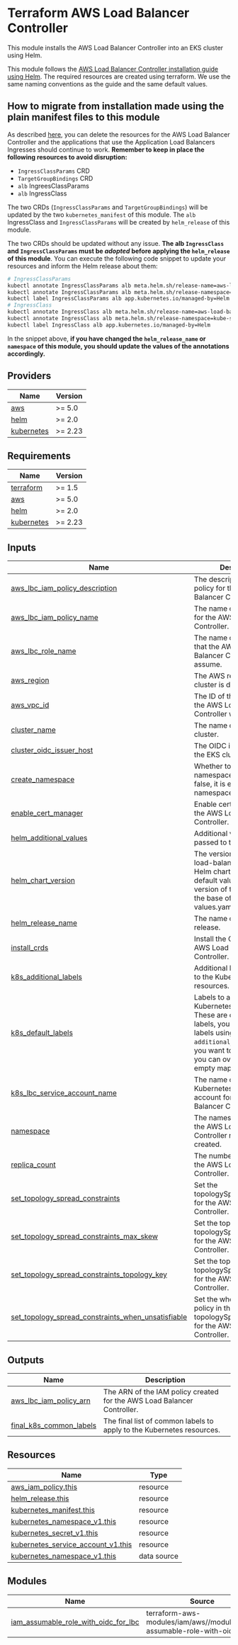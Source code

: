 # Terraform AWS Load Balancer Controller

This module installs the AWS Load Balancer Controller into an EKS cluster using Helm.

This module follows the [AWS Load Balancer Controller installation guide using Helm](https://docs.aws.amazon.com/eks/latest/userguide/lbc-helm.html). The required resources are created using terraform. We use the same naming conventions as the guide and the same default values.

## How to migrate from installation made using the plain manifest files to this module

As described [here](https://docs.aws.amazon.com/eks/latest/userguide/lbc-remove.html), you can delete the resources for the AWS Load Balancer Controller and the applications that use the Application Load Balancers Ingresses should continue to work. **Remember to keep in place the following resources to avoid disruption:**

- `IngressClassParams` CRD
- `TargetGroupBindings` CRD
- `alb` IngreesClassParams
- `alb` IngressClass

The two CRDs (`IngressClassParams` and `TargetGroupBindings`) will be updated by the two `kubernetes_manifest` of this module. The `alb` IngressClass and `IngressClassParams` will be created by `helm_release` of this module.

The two CRDs should be updated without any issue. **The alb `IngressClass` and `IngressClassParams` must be _adopted_ before applying the `helm_release` of this module**. You can execute the following code snippet to update your resources and inform the Helm release about them:

```bash
# IngressClassParams
kubectl annotate IngressClassParams alb meta.helm.sh/release-name=aws-load-balancer-controller
kubectl annotate IngressClassParams alb meta.helm.sh/release-namespace=kube-system
kubectl label IngressClassParams alb app.kubernetes.io/managed-by=Helm
# IngressClass
kubectl annotate IngressClass alb meta.helm.sh/release-name=aws-load-balancer-controller
kubectl annotate IngressClass alb meta.helm.sh/release-namespace=kube-system
kubectl label IngressClass alb app.kubernetes.io/managed-by=Helm
```

In the snippet above, **if you have changed the `helm_release_name` or `namespace` of this module, you should update the values of the annotations accordingly.**

<!-- BEGIN_TF_DOCS -->

## Providers

| Name                                                                  | Version |
| --------------------------------------------------------------------- | ------- |
| <a name="provider_aws"></a> [aws](#provider_aws)                      | >= 5.0  |
| <a name="provider_helm"></a> [helm](#provider_helm)                   | >= 2.0  |
| <a name="provider_kubernetes"></a> [kubernetes](#provider_kubernetes) | >= 2.23 |

## Requirements

| Name                                                                        | Version |
| --------------------------------------------------------------------------- | ------- |
| <a name="requirement_terraform"></a> [terraform](#requirement_terraform)    | >= 1.5  |
| <a name="requirement_aws"></a> [aws](#requirement_aws)                      | >= 5.0  |
| <a name="requirement_helm"></a> [helm](#requirement_helm)                   | >= 2.0  |
| <a name="requirement_kubernetes"></a> [kubernetes](#requirement_kubernetes) | >= 2.23 |

## Inputs

| Name                                                                                                                                                                                    | Description                                                                                                                                                                                                                  | Type           | Default                                                                                      | Required |
| --------------------------------------------------------------------------------------------------------------------------------------------------------------------------------------- | ---------------------------------------------------------------------------------------------------------------------------------------------------------------------------------------------------------------------------- | -------------- | -------------------------------------------------------------------------------------------- | :------: |
| <a name="input_aws_lbc_iam_policy_description"></a> [aws_lbc_iam_policy_description](#input_aws_lbc_iam_policy_description)                                                             | The description of the IAM policy for the AWS Load Balancer Controller.                                                                                                                                                      | `string`       | `"IAM policy for AWS Load Balancer Controller."`                                             |    no    |
| <a name="input_aws_lbc_iam_policy_name"></a> [aws_lbc_iam_policy_name](#input_aws_lbc_iam_policy_name)                                                                                  | The name of the IAM policy for the AWS Load Balancer Controller.                                                                                                                                                             | `string`       | `"AWSLoadBalancerControllerIAMPolicy"`                                                       |    no    |
| <a name="input_aws_lbc_role_name"></a> [aws_lbc_role_name](#input_aws_lbc_role_name)                                                                                                    | The name of the IAM role that the AWS Load Balancer Controller will assume.                                                                                                                                                  | `string`       | `"aws-load-balancer-controller"`                                                             |    no    |
| <a name="input_aws_region"></a> [aws_region](#input_aws_region)                                                                                                                         | The AWS region where the cluster is deployed.                                                                                                                                                                                | `string`       | n/a                                                                                          |   yes    |
| <a name="input_aws_vpc_id"></a> [aws_vpc_id](#input_aws_vpc_id)                                                                                                                         | The ID of the VPC where the AWS Load Balancer Controller will be deployed.                                                                                                                                                   | `string`       | n/a                                                                                          |   yes    |
| <a name="input_cluster_name"></a> [cluster_name](#input_cluster_name)                                                                                                                   | The name of the EKS cluster.                                                                                                                                                                                                 | `string`       | n/a                                                                                          |   yes    |
| <a name="input_cluster_oidc_issuer_host"></a> [cluster_oidc_issuer_host](#input_cluster_oidc_issuer_host)                                                                               | The OIDC issuer host for the EKS cluster.                                                                                                                                                                                    | `string`       | n/a                                                                                          |   yes    |
| <a name="input_create_namespace"></a> [create_namespace](#input_create_namespace)                                                                                                       | Whether to create the namespace or not. If set to false, it is expected that the namespace already exists.                                                                                                                   | `bool`         | `false`                                                                                      |    no    |
| <a name="input_enable_cert_manager"></a> [enable_cert_manager](#input_enable_cert_manager)                                                                                              | Enable cert-manager for the AWS Load Balancer Controller.                                                                                                                                                                    | `bool`         | `false`                                                                                      |    no    |
| <a name="input_helm_additional_values"></a> [helm_additional_values](#input_helm_additional_values)                                                                                     | Additional values to be passed to the Helm chart.                                                                                                                                                                            | `list(string)` | `[]`                                                                                         |    no    |
| <a name="input_helm_chart_version"></a> [helm_chart_version](#input_helm_chart_version)                                                                                                 | The version of the aws-load-balancer-controller Helm chart. Consider the default value the reference version of the module and the base of the values.yaml.tftpl file.                                                       | `string`       | `"1.8.1"`                                                                                    |    no    |
| <a name="input_helm_release_name"></a> [helm_release_name](#input_helm_release_name)                                                                                                    | The name of the Helm release.                                                                                                                                                                                                | `string`       | `"aws-load-balancer-controller"`                                                             |    no    |
| <a name="input_install_crds"></a> [install_crds](#input_install_crds)                                                                                                                   | Install the CRDs for the AWS Load Balancer Controller.                                                                                                                                                                       | `bool`         | `true`                                                                                       |    no    |
| <a name="input_k8s_additional_labels"></a> [k8s_additional_labels](#input_k8s_additional_labels)                                                                                        | Additional labels to apply to the Kubernetes resources.                                                                                                                                                                      | `map(string)`  | `{}`                                                                                         |    no    |
| <a name="input_k8s_default_labels"></a> [k8s_default_labels](#input_k8s_default_labels)                                                                                                 | Labels to apply to the Kubernetes resources. These are opinionated labels, you can add more labels using the variable `additional_k8s_labels`. If you want to remove a label, you can override it with an empty map(string). | `map(string)`  | <pre>{<br> "managed-by": "terraform",<br> "scope": "aws-load-balancer-controller"<br>}</pre> |    no    |
| <a name="input_k8s_lbc_service_account_name"></a> [k8s_lbc_service_account_name](#input_k8s_lbc_service_account_name)                                                                   | The name of the Kubernetes service account for AWS Load Balancer Controller.                                                                                                                                                 | `string`       | `"aws-load-balancer-controller"`                                                             |    no    |
| <a name="input_namespace"></a> [namespace](#input_namespace)                                                                                                                            | The namespace in which the AWS Load Balancer Controller resources will be created.                                                                                                                                           | `string`       | `"kube-system"`                                                                              |    no    |
| <a name="input_replica_count"></a> [replica_count](#input_replica_count)                                                                                                                | The number of replicas for the AWS Load Balancer Controller.                                                                                                                                                                 | `number`       | `2`                                                                                          |    no    |
| <a name="input_set_topology_spread_constraints"></a> [set_topology_spread_constraints](#input_set_topology_spread_constraints)                                                          | Set the topologySpreadConstraints for the AWS Load Balancer Controller.                                                                                                                                                      | `bool`         | `true`                                                                                       |    no    |
| <a name="input_set_topology_spread_constraints_max_skew"></a> [set_topology_spread_constraints_max_skew](#input_set_topology_spread_constraints_max_skew)                               | Set the topologyKey in the topologySpreadConstraints for the AWS Load Balancer Controller.                                                                                                                                   | `number`       | `1`                                                                                          |    no    |
| <a name="input_set_topology_spread_constraints_topology_key"></a> [set_topology_spread_constraints_topology_key](#input_set_topology_spread_constraints_topology_key)                   | Set the topologyKey in the topologySpreadConstraints for the AWS Load Balancer Controller.                                                                                                                                   | `string`       | `"kubernetes.io/hostname"`                                                                   |    no    |
| <a name="input_set_topology_spread_constraints_when_unsatisfiable"></a> [set_topology_spread_constraints_when_unsatisfiable](#input_set_topology_spread_constraints_when_unsatisfiable) | Set the whenUnsatisfiable policy in the topologySpreadConstraints for the AWS Load Balancer Controller.                                                                                                                      | `string`       | `"ScheduleAnyway"`                                                                           |    no    |

## Outputs

| Name                                                                                                     | Description                                                             |
| -------------------------------------------------------------------------------------------------------- | ----------------------------------------------------------------------- |
| <a name="output_aws_lbc_iam_policy_arn"></a> [aws_lbc_iam_policy_arn](#output_aws_lbc_iam_policy_arn)    | The ARN of the IAM policy created for the AWS Load Balancer Controller. |
| <a name="output_final_k8s_common_labels"></a> [final_k8s_common_labels](#output_final_k8s_common_labels) | The final list of common labels to apply to the Kubernetes resources.   |

## Resources

| Name                                                                                                                                        | Type        |
| ------------------------------------------------------------------------------------------------------------------------------------------- | ----------- |
| [aws_iam_policy.this](https://registry.terraform.io/providers/hashicorp/aws/latest/docs/resources/iam_policy)                               | resource    |
| [helm_release.this](https://registry.terraform.io/providers/hashicorp/helm/latest/docs/resources/release)                                   | resource    |
| [kubernetes_manifest.this](https://registry.terraform.io/providers/hashicorp/kubernetes/latest/docs/resources/manifest)                     | resource    |
| [kubernetes_namespace_v1.this](https://registry.terraform.io/providers/hashicorp/kubernetes/latest/docs/resources/namespace_v1)             | resource    |
| [kubernetes_secret_v1.this](https://registry.terraform.io/providers/hashicorp/kubernetes/latest/docs/resources/secret_v1)                   | resource    |
| [kubernetes_service_account_v1.this](https://registry.terraform.io/providers/hashicorp/kubernetes/latest/docs/resources/service_account_v1) | resource    |
| [kubernetes_namespace_v1.this](https://registry.terraform.io/providers/hashicorp/kubernetes/latest/docs/data-sources/namespace_v1)          | data source |

## Modules

| Name                                                                                                                                            | Source                                                              | Version |
| ----------------------------------------------------------------------------------------------------------------------------------------------- | ------------------------------------------------------------------- | ------- |
| <a name="module_iam_assumable_role_with_oidc_for_lbc"></a> [iam_assumable_role_with_oidc_for_lbc](#module_iam_assumable_role_with_oidc_for_lbc) | terraform-aws-modules/iam/aws//modules/iam-assumable-role-with-oidc | ~> 5.0  |

<!-- END_TF_DOCS -->
